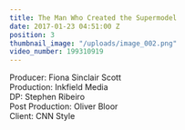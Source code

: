 ```yaml
---
title: The Man Who Created the Supermodel
date: 2017-01-23 04:51:00 Z
position: 3
thumbnail_image: "/uploads/image_002.png"
video_number: 199310919
---
```


Producer: Fiona Sinclair Scott<br>
Production: Inkfield Media<br>
DP: Stephen Ribeiro<br>
Post Production: Oliver Bloor<br>
Client: CNN Style<br>